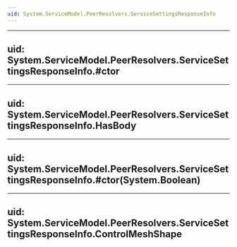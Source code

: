 ```yaml
---
uid: System.ServiceModel.PeerResolvers.ServiceSettingsResponseInfo
---
```


---
uid: System.ServiceModel.PeerResolvers.ServiceSettingsResponseInfo.#ctor
---

---
uid: System.ServiceModel.PeerResolvers.ServiceSettingsResponseInfo.HasBody
---

---
uid: System.ServiceModel.PeerResolvers.ServiceSettingsResponseInfo.#ctor(System.Boolean)
---

---
uid: System.ServiceModel.PeerResolvers.ServiceSettingsResponseInfo.ControlMeshShape
---
